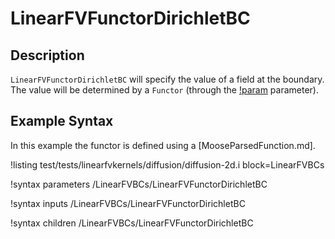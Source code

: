 # LinearFVFunctorDirichletBC

## Description

`LinearFVFunctorDirichletBC` will specify the value of a field at the boundary.
The value will be determined by a `Functor`
(through the [!param](/LinearFVBCs/LinearFVFunctorDirichletBC/functor) parameter).

## Example Syntax

In this example the functor is defined using a [MooseParsedFunction.md].

!listing test/tests/linearfvkernels/diffusion/diffusion-2d.i block=LinearFVBCs

!syntax parameters /LinearFVBCs/LinearFVFunctorDirichletBC

!syntax inputs /LinearFVBCs/LinearFVFunctorDirichletBC

!syntax children /LinearFVBCs/LinearFVFunctorDirichletBC
